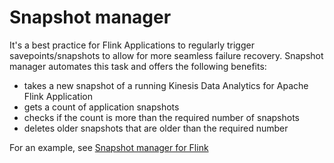 # Snapshot manager<a name="snapshot-manager"></a>

 It's a best practice for Flink Applications to regularly trigger savepoints/snapshots to allow for more seamless failure recovery\. Snapshot manager automates this task and offers the following benefits:
+ takes a new snapshot of a running Kinesis Data Analytics for Apache Flink Application
+ gets a count of application snapshots
+ checks if the count is more than the required number of snapshots
+ deletes older snapshots that are older than the required number

For an example, see [Snapshot manager for Flink](https://github.com/aws-samples/amazon-kinesis-data-analytics-snapshot-manager-for-flink)